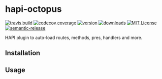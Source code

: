 # hapi-octopus

[![travis build](https://img.shields.io/travis/ar4mirez/hapi-octopus.svg?style=flat-square)](https://travis-ci.org/ar4mirez/hapi-octopus)
[![codecov coverage](https://img.shields.io/codecov/c/github/ar4mirez/hapi-octopus.svg?style=flat-square)](https://codecov.io/github/ar4mirez/hapi-octopus)
[![version](https://img.shields.io/npm/v/hapi-octopus.svg?style=flat-square)](http://npm.im/hapi-octopus)
[![downloads](https://img.shields.io/npm/dm/hapi-octopus.svg?style=flat-square)](http://npm-stat.com/charts.html?package=hapi-octopus&from=2015-08-01)
[![MIT License](https://img.shields.io/npm/l/hapi-octopus.svg?style=flat-square)](http://opensource.org/licenses/MIT)
[![semantic-release](https://img.shields.io/badge/%20%20%F0%9F%93%A6%F0%9F%9A%80-semantic--release-e10079.svg?style=flat-square)](https://github.com/semantic-release/semantic-release)

HAPI plugin to auto-load routes, methods, pres, handlers and more.

## Installation

## Usage
